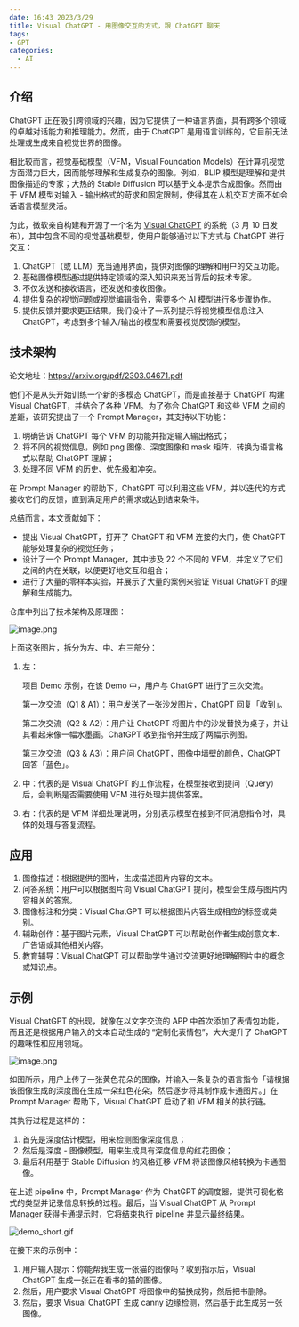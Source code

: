 ```yaml
---
date: 16:43 2023/3/29
title: Visual ChatGPT - 用图像交互的方式，跟 ChatGPT 聊天
tags:
- GPT
categories:  - AI
---
```

## 介绍
ChatGPT 正在吸引跨领域的兴趣，因为它提供了一种语言界面，具有跨多个领域的卓越对话能力和推理能力。然而，由于 ChatGPT 是用语言训练的，它目前无法处理或生成来自视觉世界的图像。

相比较而言，视觉基础模型（VFM，Visual Foundation Models）在计算机视觉方面潜力巨大，因而能够理解和生成复杂的图像。例如，BLIP 模型是理解和提供图像描述的专家；大热的 Stable Diffusion 可以基于文本提示合成图像。然而由于 VFM 模型对输入 - 输出格式的苛求和固定限制，使得其在人机交互方面不如会话语言模型灵活。

为此，微软亲自构建和开源了一个名为 [Visual ChatGPT](https://github.com/microsoft/visual-chatgpt) 的系统（3 月 10 日发布），其中包含不同的视觉基础模型，使用户能够通过以下方式与 ChatGPT 进行交互：
1. ChatGPT（或 LLM）充当通用界面，提供对图像的理解和用户的交互功能。
2. 基础图像模型通过提供特定领域的深入知识来充当背后的技术专家。
3. 不仅发送和接收语言，还发送和接收图像。
4. 提供复杂的视觉问题或视觉编辑指令，需要多个 AI 模型进行多步骤协作。
5. 提供反馈并要求更正结果。我们设计了一系列提示将视觉模型信息注入 ChatGPT，考虑到多个输入/输出的模型和需要视觉反馈的模型。

## 技术架构
论文地址：https://arxiv.org/pdf/2303.04671.pdf

他们不是从头开始训练一个新的多模态 ChatGPT，而是直接基于 ChatGPT 构建 Visual ChatGPT，并结合了各种 VFM。为了弥合 ChatGPT 和这些 VFM 之间的差距，该研究提出了一个 Prompt Manager，其支持以下功能：
1. 明确告诉 ChatGPT 每个 VFM 的功能并指定输入输出格式；
2. 将不同的视觉信息，例如 png 图像、深度图像和 mask 矩阵，转换为语言格式以帮助 ChatGPT 理解；
3. 处理不同 VFM 的历史、优先级和冲突。

在 Prompt Manager 的帮助下，ChatGPT 可以利用这些 VFM，并以迭代的方式接收它们的反馈，直到满足用户的需求或达到结束条件。

总结而言，本文贡献如下： 
- 提出 Visual ChatGPT，打开了 ChatGPT 和 VFM 连接的大门，使 ChatGPT 能够处理复杂的视觉任务；
- 设计了一个 Prompt Manager，其中涉及 22 个不同的 VFM，并定义了它们之间的内在关联，以便更好地交互和组合；
- 进行了大量的零样本实验，并展示了大量的案例来验证 Visual ChatGPT 的理解和生成能力。

仓库中列出了技术架构及原理图：

![image.png](https://p9-juejin.byteimg.com/tos-cn-i-k3u1fbpfcp/ad9be6f6c86a47d0af0cd14ed60e4348~tplv-k3u1fbpfcp-watermark.image?)

上面这张图片，拆分为左、中、右三部分：
1. 左：

    项目 Demo 示例，在该 Demo 中，用户与 ChatGPT 进行了三次交流。

    第一次交流（Q1 & A1）：用户发送了一张沙发图片，ChatGPT 回复「收到」。
    
    第二次交流（Q2 & A2）：用户让 ChatGPT 将图片中的沙发替换为桌子，并让其看起来像一幅水墨画。ChatGPT 收到指令并生成了两幅示例图。
    
    第三次交流（Q3 & A3）：用户问 ChatGPT，图像中墙壁的颜色，ChatGPT 回答「蓝色」。

2. 中：代表的是 Visual ChatGPT 的工作流程，在模型接收到提问（Query）后，会判断是否需要使用 VFM 进行处理并提供答案。
3. 右：代表的是 VFM 详细处理说明，分别表示模型在接到不同消息指令时，具体的处理与答复流程。

## 应用
1. 图像描述：根据提供的图片，生成描述图片内容的文本。
2. 问答系统：用户可以根据图片向 Visual ChatGPT 提问，模型会生成与图片内容相关的答案。
3. 图像标注和分类：Visual ChatGPT 可以根据图片内容生成相应的标签或类别。
4. 辅助创作：基于图片元素，Visual ChatGPT 可以帮助创作者生成创意文本、广告语或其他相关内容。
5. 教育辅导：Visual ChatGPT 可以帮助学生通过交流更好地理解图片中的概念或知识点。

## 示例
Visual ChatGPT 的出现，就像在以文字交流的 APP 中首次添加了表情包功能，而且还是根据用户输入的文本自动生成的 “定制化表情包”，大大提升了 ChatGPT 的趣味性和应用领域。

![image.png](https://p9-juejin.byteimg.com/tos-cn-i-k3u1fbpfcp/31df92aa099c4564a92c9ba22243a5b3~tplv-k3u1fbpfcp-watermark.image?)

如图所示，用户上传了一张黄色花朵的图像，并输入一条复杂的语言指令「请根据该图像生成的深度图在生成一朵红色花朵，然后逐步将其制作成卡通图片。」在 Prompt Manager 帮助下，Visual ChatGPT 启动了和 VFM 相关的执行链。

其执行过程是这样的：
1. 首先是深度估计模型，用来检测图像深度信息；
2. 然后是深度 - 图像模型，用来生成具有深度信息的红花图像；
3. 最后利用基于 Stable Diffusion 的风格迁移 VFM 将该图像风格转换为卡通图像。

在上述 pipeline 中，Prompt Manager 作为 ChatGPT 的调度器，提供可视化格式的类型并记录信息转换的过程。最后，当 Visual ChatGPT 从 Prompt Manager 获得卡通提示时，它将结束执行 pipeline 并显示最终结果。

![demo_short.gif](https://p1-juejin.byteimg.com/tos-cn-i-k3u1fbpfcp/377391b824b448699b90d3cf6776ec8c~tplv-k3u1fbpfcp-watermark.image?)

在接下来的示例中：
1. 用户输入提示：你能帮我生成一张猫的图像吗？收到指示后，Visual ChatGPT 生成一张正在看书的猫的图像。
2. 然后，用户要求 Visual ChatGPT 将图像中的猫换成狗，然后把书删除。
3. 然后，要求 Visual ChatGPT 生成 canny 边缘检测，然后基于此生成另一张图像。
